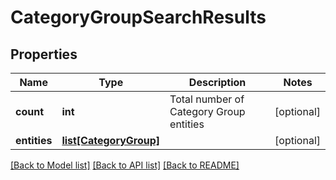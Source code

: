 # CategoryGroupSearchResults

## Properties
Name | Type | Description | Notes
------------ | ------------- | ------------- | -------------
**count** | **int** | Total number of Category Group entities | [optional] 
**entities** | [**list[CategoryGroup]**](CategoryGroup.md) |  | [optional] 

[[Back to Model list]](../README.md#documentation-for-models) [[Back to API list]](../README.md#documentation-for-api-endpoints) [[Back to README]](../README.md)

